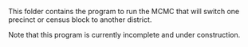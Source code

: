 This folder contains the program to run the MCMC that will switch one precinct or census block to another district.

Note that this program is currently incomplete and under construction. 
